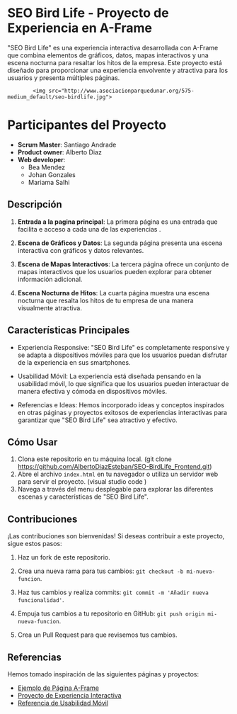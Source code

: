

#  SEO Bird Life - Proyecto de Experiencia en A-Frame

"SEO Bird Life" es una experiencia interactiva desarrollada con A-Frame que combina elementos de gráficos, datos, mapas interactivos y una escena nocturna para resaltar los hitos de la empresa. Este proyecto está diseñado para proporcionar una experiencia envolvente y atractiva para los usuarios y presenta múltiples páginas.

            
            <img src="http://www.asociacionparquedunar.org/575-medium_default/seo-birdlife.jpg">

# Participantes del Proyecto

-   **Scrum Master**: Santiago Andrade
-   **Product owner**: Alberto Diaz
-   **Web developer**:
    -   Bea Mendez
    -   Johan Gonzales
    -   Mariama Salhi

## Descripción

1.  **Entrada a la pagina principal**: La primera página es una entrada que facilita e acceso a cada una de las experiencias .                                
  
2.  **Escena de Gráficos y Datos**: La segunda página presenta una escena interactiva con gráficos y datos relevantes.
    
3.  **Escena de Mapas Interactivos**: La tercera página ofrece un conjunto de mapas interactivos que los usuarios pueden explorar para obtener información adicional.
    
4.  **Escena Nocturna de Hitos**: La cuarta página muestra una escena nocturna que resalta los hitos de tu empresa de una manera visualmente atractiva.

## Características Principales

-   Experiencia Responsive: "SEO Bird Life" es completamente responsive y se adapta a dispositivos móviles para que los usuarios puedan disfrutar de la experiencia en sus smartphones.
    
-   Usabilidad Móvil: La experiencia está diseñada pensando en la usabilidad móvil, lo que significa que los usuarios pueden interactuar de manera efectiva y cómoda en dispositivos móviles. 
    
-   Referencias e Ideas: Hemos incorporado ideas y conceptos inspirados en otras páginas y proyectos exitosos de experiencias interactivas para garantizar que "SEO Bird Life" sea atractivo y efectivo.

## Cómo Usar

1.  Clona este repositorio en tu máquina local.  (git clone https://github.com/AlbertoDiazEsteban/SEO-BirdLife_Frontend.git)    
3.  Abre el archivo `index.html` en tu navegador o utiliza un servidor web para servir el proyecto. (visual studio code )
4.  Navega a través del menu desplegable para explorar las diferentes escenas y características de "SEO Bird Life".

## Contribuciones

¡Las contribuciones son bienvenidas! Si deseas contribuir a este proyecto, sigue estos pasos:

1.  Haz un fork de este repositorio.
    
2.  Crea una nueva rama para tus cambios: `git checkout -b mi-nueva-funcion`.
    
3.  Haz tus cambios y realiza commits: `git commit -m 'Añadir nueva funcionalidad'`.
    
4.  Empuja tus cambios a tu repositorio en GitHub: `git push origin mi-nueva-funcion`.
    
5.  Crea un Pull Request para que revisemos tus cambios.

##  Referencias

Hemos tomado inspiración de las siguientes páginas y proyectos:

-   [Ejemplo de Página A-Frame](https://chat.openai.com/c/enlace_a_ejemplo1)
-   [Proyecto de Experiencia Interactiva](https://chat.openai.com/c/enlace_a_ejemplo2)
-   [Referencia de Usabilidad Móvil](https://chat.openai.com/c/enlace_a_ejemplo3)
